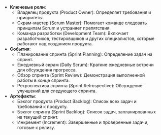 - **Ключевые роли**:
    - Владелец продукта (Product Owner): Определяет требования и приоритеты.
    - Скрам-мастер (Scrum Master): Помогает команде следовать принципам Scrum и устраняет препятствия.
    - Команда разработки (Development Team): Включает разработчиков, тестировщиков и других специалистов, которые работают над созданием продукта.
- **События**:
    - Планирование спринта (Sprint Planning): Определение задач на спринт.
    - Ежедневный скрам (Daily Scrum): Краткие ежедневные встречи для обсуждения прогресса.
    - Обзор спринта (Sprint Review): Демонстрация выполненной работы в конце спринта.
    - Ретроспектива спринта (Sprint Retrospective): Обсуждение улучшений для следующего спринта.
- **Артефакты**:
    - Бэклог продукта (Product Backlog): Список всех задач и требований к продукту.
    - Бэклог спринта (Sprint Backlog): Список задач, запланированных на текущий спринт.
    - Инкремент (Increment): Завершенные и проверенные задачи, готовые к релизу.